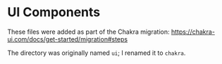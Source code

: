 # UI Components

These files were added as part of the Chakra migration:
https://chakra-ui.com/docs/get-started/migration#steps

The directory was originally named `ui`; I renamed it to `chakra`.
